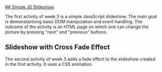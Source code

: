 [## Simple JS Slideshow](./Simple%20JS%20Slideshow)

The first activity of week 3 is a simple JavaScript slideshow. The main goal is demonstartiong basic DOM manipulation and event handling. The outcome of the activity is an HTML page on which one can change the picture by pressing "next" and "previous" buttons. 

## Slideshow with Cross Fade Effect

The second activity of week 3 adds a fade effect to the slideshow created in the first activity. It uses a CSS animation. 
